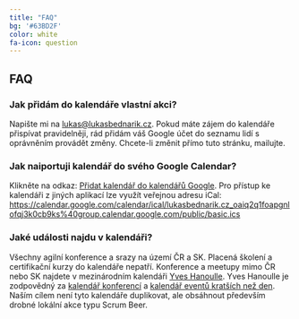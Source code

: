 ```yaml
---
title: "FAQ"
bg: '#63BD2F'
color: white
fa-icon: question
---
```


## FAQ

### Jak přidám do kalendáře vlastní akci?

Napište mi na [lukas@lukasbednarik.cz](mailto:lukas@lukasbednarik.cz).
Pokud máte zájem do kalendáře přispívat pravidelněji, rád přidám váš Google účet do seznamu lidí s oprávněním provádět změny.
Chcete-li změnit přímo tuto stránku, mailujte.

### Jak naiportuji kalendář do svého Google Calendar?

Klikněte na odkaz:
<a href="https://calendar.google.com/calendar/render?cid=lukasbednarik.cz_oaiq2q1foapgnlofqj3k0cb9ks%40group.calendar.google.com" onclick="gtag('event', 'add_to_google_calendar', {'event_category' : 'add', 'event_label' : 'add calendar faq link'});">Přidat kalendář do kalendářů Google</a>.
Pro přístup ke kalendáři z jiných aplikací lze využít veřejnou adresu iCal: <https://calendar.google.com/calendar/ical/lukasbednarik.cz_oaiq2q1foapgnlofqj3k0cb9ks%40group.calendar.google.com/public/basic.ics>

### Jaké události najdu v kalendáři?

Všechny agilní konference a srazy na území ČR a SK. Placená školení a certifikační kurzy do kalendáře nepatří.
Konference a meetupy mimo ČR nebo SK najdete v mezinárodním kalendáři [Yves Hanoulle](http://www.hanoulle.be/calendar/).
Yves Hanoulle je zodpovědný za
[kalendář konferencí](https://calendar.google.com/calendar/embed?src=hanoulle.be_vhhuilrdov5hiodkhauquvp7eg@group.calendar.google.com)
a [kalendář eventů kratších než den](https://calendar.google.com/calendar/embed?src=hanoulle.be_kfo78vpj0boei5a9sppr7vg42s@group.calendar.google.com).
Naším cílem není tyto kalendáře duplikovat, ale obsáhnout především drobné lokální akce typu Scrum Beer.
